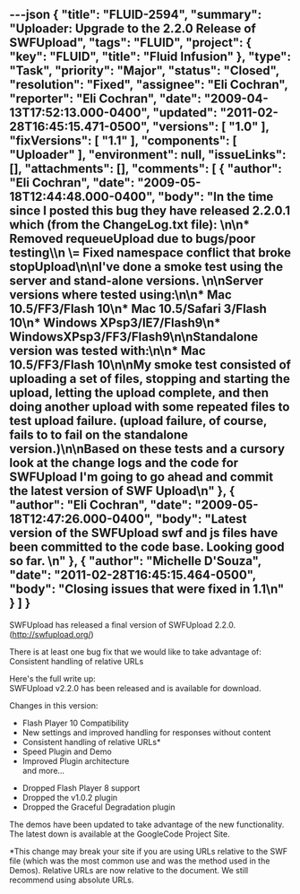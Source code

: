 ---json
{
  "title": "FLUID-2594",
  "summary": "Uploader: Upgrade to the 2.2.0 Release of SWFUpload",
  "tags": "FLUID",
  "project": {
    "key": "FLUID",
    "title": "Fluid Infusion"
  },
  "type": "Task",
  "priority": "Major",
  "status": "Closed",
  "resolution": "Fixed",
  "assignee": "Eli Cochran",
  "reporter": "Eli Cochran",
  "date": "2009-04-13T17:52:13.000-0400",
  "updated": "2011-02-28T16:45:15.471-0500",
  "versions": [
    "1.0"
  ],
  "fixVersions": [
    "1.1"
  ],
  "components": [
    "Uploader"
  ],
  "environment": null,
  "issueLinks": [],
  "attachments": [],
  "comments": [
    {
      "author": "Eli Cochran",
      "date": "2009-05-18T12:44:48.000-0400",
      "body": "In the time since I posted this bug they have released 2.2.0.1 which (from the ChangeLog.txt file):&#x20;\n\n* Removed requeueUpload due to bugs/poor testing\\\n  \\= Fixed namespace conflict that broke stopUpload\n\nI've done a smoke test using the server and stand-alone versions.&#x20;\n\nServer versions where tested using:\n\n* Mac 10.5/FF3/Flash 10\n* Mac 10.5/Safari 3/Flash 10\n* Windows XPsp3/IE7/Flash9\n* WindowsXPsp3/FF3/Flash9\n\nStandalone version was tested with:\n\n* Mac 10.5/FF3/Flash 10\n\nMy smoke test consisted of uploading a set of files, stopping and starting the upload, letting the upload complete, and then doing another upload with some repeated files to test upload failure. (upload failure, of course, fails to to fail on the standalone version.)\n\nBased on these tests and a cursory look at the change logs and the code for SWFUpload I'm going to go ahead and commit the latest version of SWF Upload\n"
    },
    {
      "author": "Eli Cochran",
      "date": "2009-05-18T12:47:26.000-0400",
      "body": "Latest version of the SWFUpload swf and js files have been committed to the code base. Looking good so far.&#x20;\n"
    },
    {
      "author": "Michelle D'Souza",
      "date": "2011-02-28T16:45:15.464-0500",
      "body": "Closing issues that were fixed in 1.1\n"
    }
  ]
}
---
SWFUpload has released a final version of SWFUpload 2.2.0. (<http://swfupload.org/>)

There is at least one bug fix that we would like to take advantage of: Consistent handling of relative URLs

Here's the full write up: \
SWFUpload v2.2.0 has been released and is available for download.

Changes in this version:

* Flash Player 10 Compatibility
* New settings and improved handling for responses without content
* Consistent handling of relative URLs\*
* Speed Plugin and Demo
* Improved Plugin architecture\
  and more...

- Dropped Flash Player 8 support
- Dropped the v1.0.2 plugin
- Dropped the Graceful Degradation plugin

The demos have been updated to take advantage of the new functionality. The latest down is available at the GoogleCode Project Site.

\*This change may break your site if you are using URLs relative to the SWF file (which was the most common use and was the method used in the Demos). Relative URLs are now relative to the document. We still recommend using absolute URLs.

        
